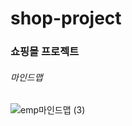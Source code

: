 # shop-project

### 쇼핑몰 프로젝트

###### 마인드맵
![emp마인드맵 (3)](https://github.com/tmdduq500/shop-project/assets/128893813/1206c223-0f69-432d-9d38-5a52440d5115)
